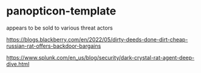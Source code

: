 # panopticon-template

appears to be sold to various threat actors

https://blogs.blackberry.com/en/2022/05/dirty-deeds-done-dirt-cheap-russian-rat-offers-backdoor-bargains

https://www.splunk.com/en_us/blog/security/dark-crystal-rat-agent-deep-dive.html
